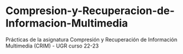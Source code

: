 # Compresion-y-Recuperacion-de-Informacion-Multimedia
Prácticas de la asignatura Compresión y Recuperación de Información Multimedia (CRIM) - UGR curso 22-23
